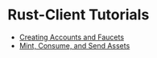 # Rust-Client Tutorials
- [Creating Accounts and Faucets](./create_deploy_tutorial.md)
- [Mint, Consume, and Send Assets](./mint_consume_send_tutorial.md)